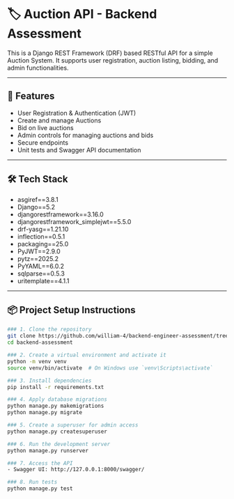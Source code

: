 # 🏷️ Auction API - Backend Assessment

This is a Django REST Framework (DRF) based RESTful API for a simple Auction System. It supports user registration, auction listing, bidding, and admin functionalities.

---

## 🚀 Features

- User Registration & Authentication (JWT)
- Create and manage Auctions
- Bid on live auctions
- Admin controls for managing auctions and bids
- Secure endpoints
- Unit tests and Swagger API documentation

---

## 🛠️ Tech Stack

- asgiref==3.8.1
- Django==5.2
- djangorestframework==3.16.0
- djangorestframework_simplejwt==5.5.0
- drf-yasg==1.21.10
- inflection==0.5.1
- packaging==25.0
- PyJWT==2.9.0
- pytz==2025.2
- PyYAML==6.0.2
- sqlparse==0.5.3
- uritemplate==4.1.1

---

## 📦 Project Setup Instructions

```bash
### 1. Clone the repository
git clone https://github.com/william-4/backend-engineer-assessment/tree/main/backend-assessment
cd backend-assessment

### 2. Create a virtual environment and activate it
python -m venv venv
source venv/bin/activate  # On Windows use `venv\Scripts\activate`

### 3. Install dependencies
pip install -r requirements.txt

### 4. Apply database migrations
python manage.py makemigrations
python manage.py migrate

### 5. Create a superuser for admin access
python manage.py createsuperuser

### 6. Run the development server
python manage.py runserver

### 7. Access the API
- Swagger UI: http://127.0.0.1:8000/swagger/

### 8. Run tests
python manage.py test
```

